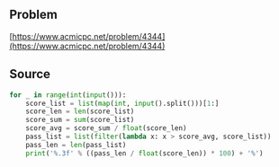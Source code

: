 ## Problem

[https://www.acmicpc.net/problem/4344](https://www.acmicpc.net/problem/4344)

## Source

```py
for _ in range(int(input())):
    score_list = list(map(int, input().split()))[1:]
    score_len = len(score_list)
    score_sum = sum(score_list)
    score_avg = score_sum / float(score_len)
    pass_list = list(filter(lambda x: x > score_avg, score_list))
    pass_len = len(pass_list)
    print('%.3f' % ((pass_len / float(score_len)) * 100) + '%')
```